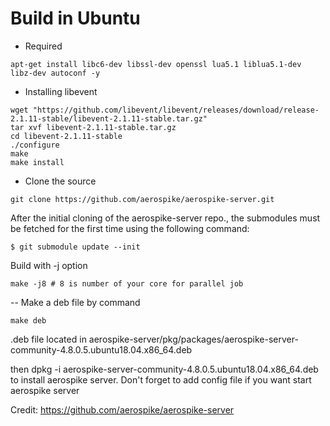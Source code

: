 # Build in Ubuntu

- Required

```
apt-get install libc6-dev libssl-dev openssl lua5.1 liblua5.1-dev libz-dev autoconf -y
```

- Installing libevent
```
wget "https://github.com/libevent/libevent/releases/download/release-2.1.11-stable/libevent-2.1.11-stable.tar.gz"
tar xvf libevent-2.1.11-stable.tar.gz
cd libevent-2.1.11-stable
./configure
make
make install
```

- Clone the source

```
git clone https://github.com/aerospike/aerospike-server.git
```

After the initial cloning of the aerospike-server repo., the submodules must be fetched for the first time using the following command:
```
$ git submodule update --init
```

Build with -j option
```
make -j8 # 8 is number of your core for parallel job
```

-- Make a deb file by command
```
make deb
```

.deb file located in aerospike-server/pkg/packages/aerospike-server-community-4.8.0.5.ubuntu18.04.x86_64.deb

then dpkg -i aerospike-server-community-4.8.0.5.ubuntu18.04.x86_64.deb to install aerospike server. Don't forget to add config file if you want start aerospike server

Credit: https://github.com/aerospike/aerospike-server

